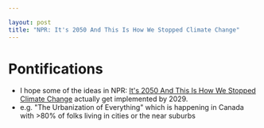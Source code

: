 ```yaml
---

layout: post
title: "NPR: It's 2050 And This Is How We Stopped Climate Change"
---
```


# Pontifications

* I hope some of the ideas in NPR: [It's 2050 And This Is How We Stopped Climate Change](https://www.npr.org/sections/goatsandsoda/2019/03/11/688876374/its-2050-and-this-is-how-we-stopped-climate-change) actually get implemented by 2029.
* e.g. "The Urbanization of Everything" which is happening in Canada with >80% of folks living in cities or the near suburbs

